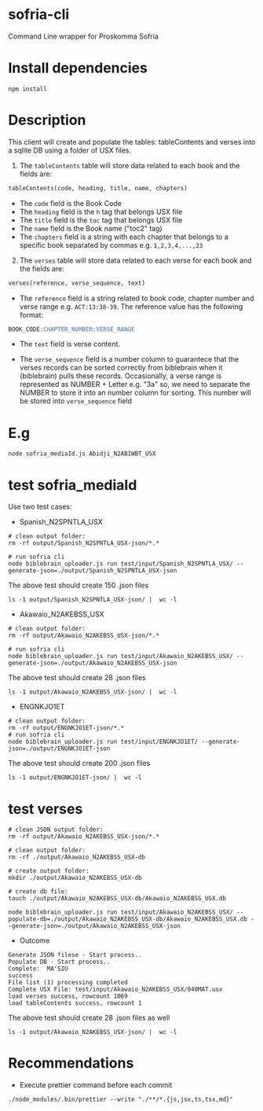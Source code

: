 # sofria-cli

Command Line wrapper for Proskomma Sofria

# Install dependencies

```shell
npm install
```

# Description

This client will create and populate the tables: tableContents and verses into a sqlite DB using a folder of USX files.

1. The `tableContents` table will store data related to each book and the fields are:

```sql
tableContents(code, heading, title, name, chapters)
```

- The `code` field is the Book Code
- The `heading` field is the `h` tag that belongs USX file
- The `title` field is the `toc` tag that belongs USX file
- The `name` field is the Book name ("toc2" tag)
- The `chapters` field is a string with each chapter that belongs to a specific book separated by commas e.g. `1,2,3,4,...,23`

2. The `verses` table will store data related to each verse for each book and the fields are:

```sql
verses(reference, verse_sequence, text)
```

- The `reference` field is a string related to book code, chapter number and verse range e.g. `ACT:13:38-39`. The reference value has the following format:

```sql
BOOK_CODE:CHAPTER_NUMBER:VERSE_RANGE
```

- The `text` field is verse content.

- The `verse_sequence` field is a number column to guarantece that the verses records can be sorted correctly from biblebrain when it (biblebrain) pulls these records. Occasionally, a verse range is represented as NUMBER + Letter e.g. "3a" so, we need to separate the NUMBER to store it into an number column for sorting. This number will be stored into `verse_sequence` field

# E.g

```shell
node sofria_mediaId.js Abidji_N2ABIWBT_USX
```

# test sofria_mediaId

Use two test cases:

- Spanish_N2SPNTLA_USX

```shell
# clean output folder:
rm -rf output/Spanish_N2SPNTLA_USX-json/*.*

# run sofria cli
node biblebrain_uploader.js run test/input/Spanish_N2SPNTLA_USX/ --generate-json=./output/Spanish_N2SPNTLA_USX-json
```

The above test should create 150 .json files

```shell
ls -1 output/Spanish_N2SPNTLA_USX-json/ |  wc -l
```

- Akawaio_N2AKEBSS_USX

```shell
# clean output folder:
rm -rf output/Akawaio_N2AKEBSS_USX-json/*.*

# run sofria cli
node biblebrain_uploader.js run test/input/Akawaio_N2AKEBSS_USX/ --generate-json=./output/Akawaio_N2AKEBSS_USX-json
```

The above test should create 28 .json files

```shell
ls -1 output/Akawaio_N2AKEBSS_USX-json/ |  wc -l
```

- ENGNKJO1ET

```shell
# clean output folder:
rm -rf output/ENGNKJO1ET-json/*.*
# run sofria cli
node biblebrain_uploader.js run test/input/ENGNKJO1ET/ --generate-json=./output/ENGNKJO1ET-json
```

The above test should create 200 .json files

```shell
ls -1 output/ENGNKJO1ET-json/ |  wc -l
```

# test verses

```shell
# clean JSON output folder:
rm -rf output/Akawaio_N2AKEBSS_USX-json/*.*
```

```shell
# clean output folder:
rm -rf ./output/Akawaio_N2AKEBSS_USX-db
```

```shell
# create output folder:
mkdir ./output/Akawaio_N2AKEBSS_USX-db
```

```shell
# create db file:
touch ./output/Akawaio_N2AKEBSS_USX-db/Akawaio_N2AKEBSS_USX.db
```

```shell
node biblebrain_uploader.js run test/input/Akawaio_N2AKEBSS_USX/ --populate-db=./output/Akawaio_N2AKEBSS_USX-db/Akawaio_N2AKEBSS_USX.db --generate-json=./output/Akawaio_N2AKEBSS_USX-json
```

- Outcome

```shell
Generate JSON filese - Start process..
Populate DB - Start process..
Complete:  MAꞌSIU
success
File list (1) processing completed
Complete USX File: test/input/Akawaio_N2AKEBSS_USX/040MAT.usx
load verses success, rowcount 1069
load tableContents success, rowcount 1
```

The above test should create 28 .json files as well

```shell
ls -1 output/Akawaio_N2AKEBSS_USX-json/ |  wc -l
```

# Recommendations

- Execute prettier command before each commit

```shell
./node_modules/.bin/prettier --write "./**/*.{js,jsx,ts,tsx,md}"
```
